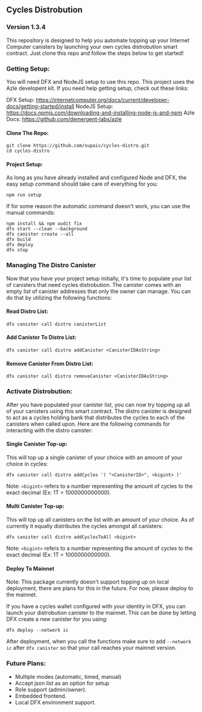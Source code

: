 ## Cycles Distrobution
### Version 1.3.4
This repository is designed to help you automate topping up your Internet Computer canisters by launching your own cycles distrobution smart contract. Just clone this repo and follow the steps below to get started!

### Getting Setup:

You will need DFX and NodeJS setup to use this repo. This project uses the Azle developent kit. If you need help getting setup, check out these links:

DFX Setup: https://internetcomputer.org/docs/current/developer-docs/getting-started/install
NodeJS Setup: https://docs.npmjs.com/downloading-and-installing-node-js-and-npm
Azle Docs: https://github.com/demergent-labs/azle

#### Clone The Repo:

```
git clone https://github.com/supaic/cycles-distro.git
cd cycles-distro
```

#### Project Setup:

As long as you have already installed and configured Node and DFX, the easy setup command should take care of everything for you:

```
npm run setup
```

If for some reason the automatic command doesn't work, you can use the manual commands:

```
npm install && npm audit fix
dfx start --clean --background
dfx canister create --all
dfx build
dfx deploy
dfx stop
```

### Managing The Distro Canister

Now that you have your project setup initially, it's time to populate your list of canisters that need cycles distrobution. The canister comes with an empty list of canister addresses that only the owner can manage. You can do that by utilizing the following functions:

#### Read Distro List:

```
dfx canister call distro canisterList
```

#### Add Canister To Distro List:

```
dfx canister call distro addCanister <CanisterIDAsString>
```

#### Remove Canister From Distro List:

```
dfx canister call distro removeCanister <CanisterIDAsString>
```

### Activate Distrobution:

After you have populated your canister list, you can now try topping up all of your canisters using this smart contract. The distro canister is designed to act as a cycles holding bank that distributes the cycles to each of the canisters when called upon. Here are the following commands for interacting with the distro canister:

#### Single Canister Top-up:

This will top up a single canister of your choice with an amount of your choice in cycles:

```
dfx canister call distro addCycles '( "<CanisterID>", <bigint> )'
```

Note: `<bigint>` refers to a number representing the amount of cycles to the exact decimal (Ex: 1T = 1000000000000).

#### Multi Canister Top-up:

This will top up all canisters on the list with an amount of your choice. As of currently it equally distributes the cycles amongst all canisters:

```
dfx canister call distro addCyclesToAll <bigint>
```

Note: `<bigint>` refers to a number representing the amount of cycles to the exact decimal (Ex: 1T = 1000000000000).

#### Deploy To Mainnet

Note: This package currently doesn't support topping up on local deployment, there are plans for this in the future. For now, please deploy to the mainnet.

If you have a cycles wallet configured with your identity in DFX, you can launch your distrobution canister to the mainnet. This can be done by letting DFX create a new canister for you using:

```
dfx deploy --network ic
```

After deployment, when you call the functions make sure to add `--network ic` after `dfx canister` so that your call reaches your mainnet version.

### Future Plans:

- Multiple modes (automatic, timed, manual)
- Accept json list as an option for setup
- Role support (admin/owner).
- Embedded frontend.
- Local DFX environment support.